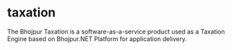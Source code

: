 # taxation
The Bhojpur Taxation is a software-as-a-service product used as a Taxation Engine based on Bhojpur.NET Platform for application delivery.
